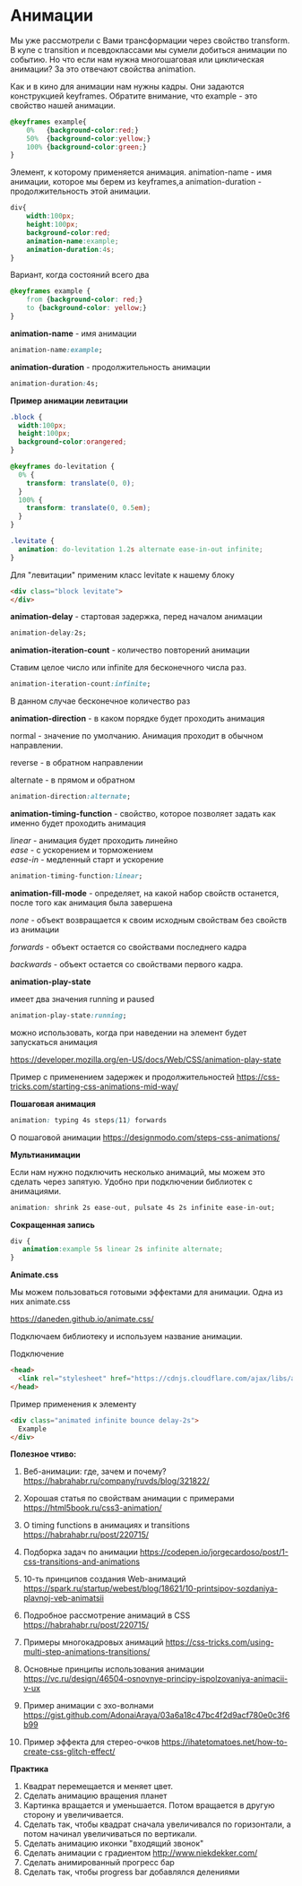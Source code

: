 # Анимации

Мы уже рассмотрели с Вами трансформации через свойство transform. В купе с transition и псевдоклассами мы сумели добиться анимации по событию. Но что если нам нужна многошаговая или циклическая анимации? За это отвечают свойства animation.

Как и в кино для анимации нам нужны кадры. Они задаются конструкцией keyframes. Обратите внимание, что example - это свойство нашей анимации.

```css
@keyframes example{
    0%   {background-color:red;}
    50%  {background-color:yellow;}
    100% {background-color:green;}
}
```

Элемент, к которому применяется анимация. animation-name - имя анимации, которое мы берем из keyframes,а animation-duration - продолжительность этой анимации.

```css
div{
    width:100px;
    height:100px;
    background-color:red;
    animation-name:example;
    animation-duration:4s;
}
```

Вариант, когда состояний всего два

```css
@keyframes example {
    from {background-color: red;}
    to {background-color: yellow;}
}
```

**animation-name** - имя анимации

```css
animation-name:example;
```
**animation-duration** - продолжительность анимации

```css
animation-duration:4s;
```

**Пример анимации левитации**

```css
.block {
  width:100px;
  height:100px;
  background-color:orangered;
}

@keyframes do-levitation {
  0% {
    transform: translate(0, 0);
  }
  100% {
    transform: translate(0, 0.5em);
  }
}

.levitate {
  animation: do-levitation 1.2s alternate ease-in-out infinite;
}
```

Для "левитации" применим класс levitate к нашему блоку

```html
<div class="block levitate">
</div>
```


**animation-delay** - стартовая задержка, перед началом анимации

```css
animation-delay:2s;  
```

**animation-iteration-count** - количество повторений анимации

Ставим целое число или infinite для бесконечного числа раз.

```css
animation-iteration-count:infinite;  
```
В данном случае бесконечное количество раз


**animation-direction** - в каком порядке будет проходить анимация

normal - значение по умолчанию. Анимация проходит в обычном направлении.

reverse - в обратном направлении

alternate - в прямом и обратном

```css
animation-direction:alternate;
```

**animation-timing-function** - свойство, которое позволяет задать как именно будет проходить анимация

*linear* - анимация будет проходить линейно<BR>
*ease*   - с ускорением и торможением<BR>
*ease-in* - медленный старт и ускорение<BR>

```css
animation-timing-function:linear;
```

**animation-fill-mode** - определяет, на какой набор свойств останется, после того как анимация была завершена

*none* - объект возвращается к своим исходным свойствам без свойств из анимации

*forwards* - объект остается со свойствами последнего кадра

*backwards* - объект остается со свойствами первого кадра.

**animation-play-state**

имеет два значения running и paused

```css
animation-play-state:running;
```

можно использовать, когда при наведении на элемент будет запускаться анимация

https://developer.mozilla.org/en-US/docs/Web/CSS/animation-play-state

Пример с применением задержек и продолжительностей
https://css-tricks.com/starting-css-animations-mid-way/

**Пошаговая анимация**
```css
animation: typing 4s steps(11) forwards
```

О пошаговой анимации
https://designmodo.com/steps-css-animations/


**Мультианимации**

Если нам нужно подключить несколько анимаций, мы можем это сделать через запятую. Удобно при подключении библиотек с анимациями.

```css
animation: shrink 2s ease-out, pulsate 4s 2s infinite ease-in-out;
```

**Сокращенная запись**

```css
div {
   animation:example 5s linear 2s infinite alternate;
}
```

**Animate.css**

Мы можем пользоваться готовыми эффектами для анимации. Одна из них animate.css

https://daneden.github.io/animate.css/

Подключаем библиотеку и используем название анимации.

Подключение

```html
<head>
  <link rel="stylesheet" href="https://cdnjs.cloudflare.com/ajax/libs/animate.css/3.7.2/animate.min.css">
</head>
```

Пример применения к элементу

```html
<div class="animated infinite bounce delay-2s">
  Example
</div>
```



**Полезное чтиво:**

1. Веб-анимации: где, зачем и почему?  
https://habrahabr.ru/company/ruvds/blog/321822/

2. Хорошая статья по свойствам анимации с примерами https://html5book.ru/css3-animation/

3. О timing functions в анимациях и transitions
https://habrahabr.ru/post/220715/

4. Подборка задач по анимации
https://codepen.io/jorgecardoso/post/1-css-transitions-and-animations

5. 10-ть принципов создания Web-анимаций
https://spark.ru/startup/webest/blog/18621/10-printsipov-sozdaniya-plavnoj-veb-animatsii

6. Подробное рассмотрение анимаций в CSS
https://habrahabr.ru/post/220715/

7. Примеры многокадровых анимаций
https://css-tricks.com/using-multi-step-animations-transitions/

8. Основные принципы использования анимации
https://vc.ru/design/46504-osnovnye-principy-ispolzovaniya-animacii-v-ux

9. Пример анимации с эхо-волнами
https://gist.github.com/AdonaiAraya/03a6a18c47bc4f2d9acf780e0c3f6b99

10. Пример эффекта для стерео-очков
https://ihatetomatoes.net/how-to-create-css-glitch-effect/



**Практика**
1.	Квадрат перемещается и меняет цвет.
2.	Сделать анимацию вращения планет
3.	Картинка вращается и уменьшается. Потом 
вращается в другую сторону и увеличивается.
4. Сделать так, чтобы квадрат сначала увеличивался по горизонтали, а потом начинал увеличиваться по вертикали.
5. Сделать анимацию иконки "входящий звонок"
6.	Сделать анимации с градиентом http://www.niekdekker.com/
7.	Сделать анимированный прогресс бар
8.	Сделать так, чтобы progress bar добавлялся делениями









